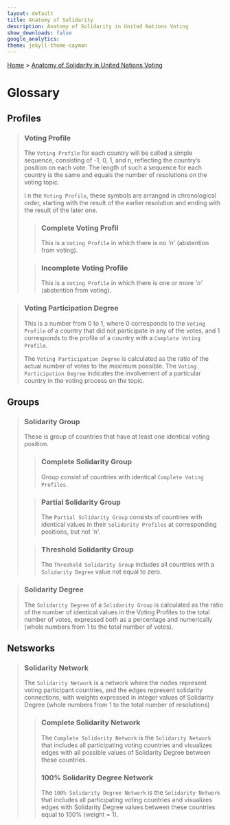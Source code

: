 ```yaml
---
layout: default
title: Anatomy of Solidarity
description: Anatomy of Solidarity in United Nations Voting
show_downloads: false
google_analytics:
theme: jekyll-theme-cayman
---
```

[Home](https://sobolsky.github.io) > [Anatomy of Solidarity in United Nations Voting](https://sobolsky.github.io/un)
# Glossary

## Profiles
> ### Voting Profile 
> The `Voting Profile` for each country will be called a simple sequence, consisting of -1, 0, 1, and n, reflecting the country’s position on each vote. The length of such a sequence for each country is the same and equals the number of resolutions on the voting topic. 
>
>I n the `Voting Profile`, these symbols are arranged in chronological order, starting with the result of the earlier resolution and ending with the result of the later one. 
>> ### Complete Voting Profil
>> This is a `Voting Profile` in which there is no *'n'* (abstention from voting).
>
>> ### Incomplete Voting Profile
>> This is a `Voting Profile` in which there is one or more *'n'* (abstention from voting).

> ### Voting Participation Degree
> This is a number from 0 to 1, where 0 corresponds to the `Voting Profile` of a country that did not participate in any of the votes, and 1 corresponds to the profile of a country with a `Complete Voting Profile`.
>
> The `Voting Participation Degree` is calculated as the ratio of the actual number of votes to the maximum possible. The `Voting Participation Degree` indicates the involvement of a particular country in the voting process on the topic.

## Groups
> ### Solidarity Group 
> These is group of countries that have at least one identical voting position. 
>> ### Complete Solidarity Group
>> Group consist of countries with identical `Complete Voting Profiles`. 
>
>> ### Partial Solidarity Group
>>The `Partial Solidarity Group` consists of countries with identical values in their `Solidarity Profiles` at corresponding positions, but not 'n'.
>
>> ### Threshold Solidarity Group
>> The `Threshold Solidarity Group` includes all countries with a `Solidarity Degree` value not equal to zero.

> ### Solidarity Degree
> The `Solidarity Degree` of a `Solidarity Group` is calculated as the ratio of the number of identical values in the Voting Profiles to the total number of votes, expressed both as a percentage and numerically (whole numbers from 1 to the total number of votes).

## Netsworks
> ### Solidarity Network
> The `Solidarity Network` is a network where the nodes represent voting participant countries, and the edges represent solidarity connections, with weights expressed in integer values of Solidarity Degree (whole numbers from 1 to the total number of resolutions)
>> ### Complete Solidarity Network
>> The `Complete Solidarity Network` is the `Solidarity Network` that includes all participating voting countries and visualizes edges with all possible values of Solidarity Degree between these countries.
>> ### 100% Solidarity Degree Network
>> The `100% Solidarity Degree Network` is the `Solidarity Network` that includes all participating voting countries and visualizes edges with Solidarity Degree values between these countries equal to 100% (weight = 1).


